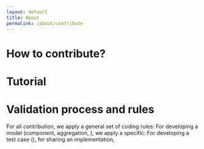 ```yaml
---
layout: default
title: About
permalink: /about/contribute
---
```


# How to contribute?
 
# Tutorial 

# Validation process and rules 

For all contribution, we apply a general set of coding rules: 
For developing a model (component, aggregation, ), we apply a specific: 
For developing a test case (), 
for sharing an implementation, 



